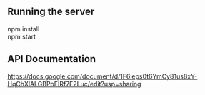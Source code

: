 ## Running the server

npm install </br>
npm start

## API Documentation

https://docs.google.com/document/d/1F6leps0t6YmCy81us8xY-HqChXlALGBPoFIRf7F2Luc/edit?usp=sharing
